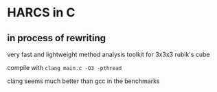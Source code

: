 # HARCS in C

## in process of rewriting 

very fast and lightweight method analysis toolkit for 3x3x3 rubik's cube

compile with `clang main.c -O3 -pthread`

clang seems much better than gcc in the benchmarks
